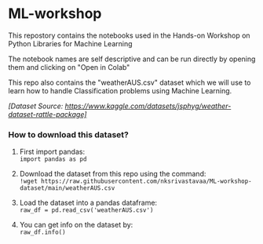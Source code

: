# ML-workshop

This repostory contains the notebooks used in the Hands-on Workshop on Python Libraries for Machine Learning

The notebook names are self descriptive and can be run directly by opening them and clicking on "Open in Colab" 

This repo also contains the "weatherAUS.csv" dataset which we will use to learn how to handle Classification problems using Machine Learning. 

*[Dataset Source: https://www.kaggle.com/datasets/jsphyg/weather-dataset-rattle-package]*

### **How to download this dataset?**

1) First import pandas: <br>
`import pandas as pd`

2) Download the dataset from this repo using the command: <br>
`!wget https://raw.githubusercontent.com/nksrivastavaa/ML-workshop-dataset/main/weatherAUS.csv`

3) Load the dataset into a pandas dataframe: <br>
`raw_df = pd.read_csv('weatherAUS.csv')`

4) You can get info on the dataset by: <br>
`raw_df.info()`



